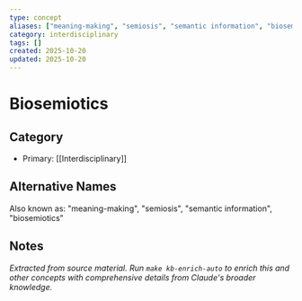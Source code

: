 ```yaml
---
type: concept
aliases: ["meaning-making", "semiosis", "semantic information", "biosemiotics"]
category: interdisciplinary
tags: []
created: 2025-10-20
updated: 2025-10-20
---
```


# Biosemiotics

## Category

- Primary: [[Interdisciplinary]]

## Alternative Names

Also known as: "meaning-making", "semiosis", "semantic information", "biosemiotics"

## Notes

*Extracted from source material. Run `make kb-enrich-auto` to enrich this and other concepts with comprehensive details from Claude's broader knowledge.*
